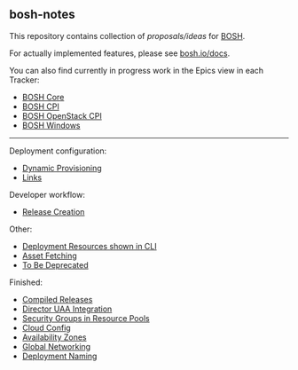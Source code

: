 ## bosh-notes

This repository contains collection of *proposals/ideas* for [BOSH](https://github.com/cloudfoundry/bosh).

For actually implemented features, please see [bosh.io/docs](https://bosh.io/docs).

You can also find currently in progress work in the Epics view in each Tracker:
- [BOSH Core](https://www.pivotaltracker.com/n/projects/956238)
- [BOSH CPI](https://www.pivotaltracker.com/n/projects/1133984)
- [BOSH OpenStack CPI](https://www.pivotaltracker.com/n/projects/1456570)
- [BOSH Windows](https://www.pivotaltracker.com/n/projects/1479998)

---
Deployment configuration:

* [Dynamic Provisioning](dynamic-provisioning.md)
* [Links](links.md)

Developer workflow:

* [Release Creation](release-creation.md)

Other:

* [Deployment Resources shown in CLI](cli-deployment-resources.md)
* [Asset Fetching](asset-fetching.md)
* [To Be Deprecated](to-be-deprecated.md)

Finished:

* [Compiled Releases](finished/compiled-releases.md)
* [Director UAA Integration](finished/uaa.md)
* [Security Groups in Resource Pools](finished/security-groups-in-resource-pools.md)
* [Cloud Config](finished/cloud-config.md)
* [Availability Zones](finished/availability-zones.md)
* [Global Networking](finished/global-networking.md)
* [Deployment Naming](deployment-naming.md)
